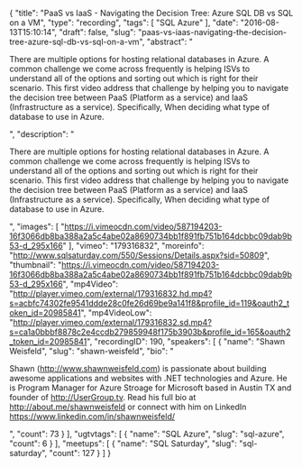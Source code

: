 {
  "title": "PaaS vs IaaS - Navigating the Decision Tree: Azure SQL DB vs SQL on a VM",
  "type": "recording",
  "tags": [
    "SQL Azure"
  ],
  "date": "2016-08-13T15:10:14",
  "draft": false,
  "slug": "paas-vs-iaas-navigating-the-decision-tree-azure-sql-db-vs-sql-on-a-vm",
  "abstract": "<p>There are multiple options for hosting relational databases in Azure. A common challenge we come across frequently is helping ISVs to understand all of the options and sorting out which is right for their scenario. This first video address that challenge by helping you to navigate the decision tree between PaaS (Platform as a service) and IaaS (Infrastructure as a service). Specifically, When deciding what type of database to use in Azure.</p>",
  "description": "<p>There are multiple options for hosting relational databases in Azure. A common challenge we come across frequently is helping ISVs to understand all of the options and sorting out which is right for their scenario. This first video address that challenge by helping you to navigate the decision tree between PaaS (Platform as a service) and IaaS (Infrastructure as a service). Specifically, When deciding what type of database to use in Azure.</p>",
  "images": [
    "https://i.vimeocdn.com/video/587194203-16f3066db8ba388a2a5c4abe02a8690734bb1f891fb751b164dcbbc09dab9b53-d_295x166"
  ],
  "vimeo": "179316832",
  "moreinfo": "http://www.sqlsaturday.com/550/Sessions/Details.aspx?sid=50809",
  "thumbnail": "https://i.vimeocdn.com/video/587194203-16f3066db8ba388a2a5c4abe02a8690734bb1f891fb751b164dcbbc09dab9b53-d_295x166",
  "mp4Video": "http://player.vimeo.com/external/179316832.hd.mp4?s=acbfc74302fe9541ddde28c0fe26d69be9a141f8&profile_id=119&oauth2_token_id=20985841",
  "mp4VideoLow": "http://player.vimeo.com/external/179316832.sd.mp4?s=ca1a0bbbf8878c2e4ccdb279859948f175b3903b&profile_id=165&oauth2_token_id=20985841",
  "recordingID": 190,
  "speakers": [
    {
      "name": "Shawn Weisfeld",
      "slug": "shawn-weisfeld",
      "bio": "<p>Shawn (http://www.shawnweisfeld.com) is passionate about building awesome applications and websites with .NET technologies and Azure. He is Program Manager for Azure Stroage for Microsoft based in Austin TX and founder of http://UserGroup.tv. Read his full bio at http://about.me/shawnweisfeld or connect with him on LinkedIn https://www.linkedin.com/in/shawnweisfeld/</p>",
      "count": 73
    }
  ],
  "ugtvtags": [
    {
      "name": "SQL Azure",
      "slug": "sql-azure",
      "count": 6
    }
  ],
  "meetups": [
    {
      "name": "SQL Saturday",
      "slug": "sql-saturday",
      "count": 127
    }
  ]
}